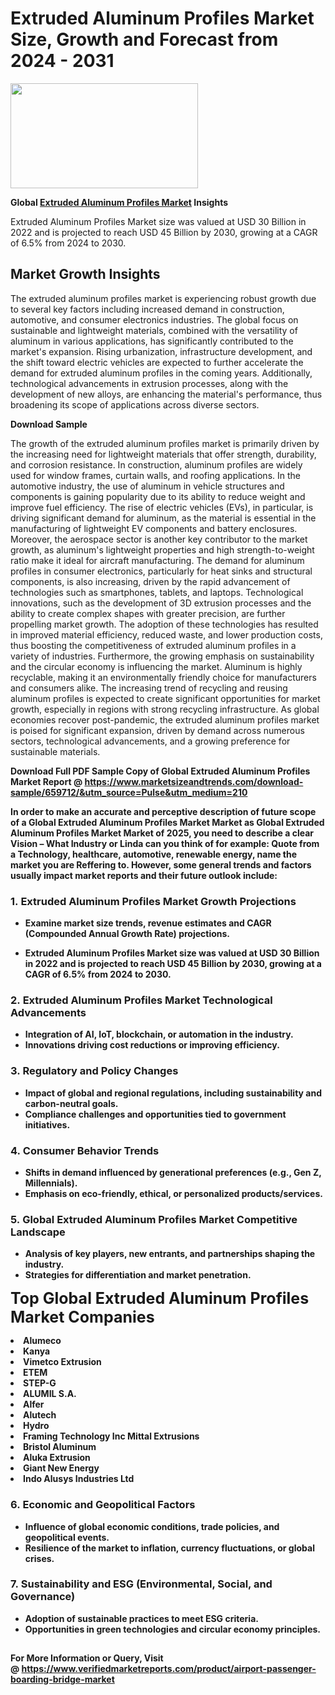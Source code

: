 <H1>Extruded Aluminum Profiles Market Size, Growth and Forecast from 2024 - 2031</H1><img class="aligncenter size-medium wp-image-584254" src="https://thirdeyenews.in/wp-content/uploads/2024/09/Global-Market-Research-300x168.jpeg" alt="" width="300" height="168" /><p><strong>Global&nbsp;<a href="https://www.marketsizeandtrends.com/download-sample/659712/&amp;utm_source=Pulse&amp;utm_medium=210">Extruded Aluminum Profiles Market</a> Insights</strong></p><p>Extruded Aluminum Profiles Market size was valued at USD 30 Billion in 2022 and is projected to reach USD 45 Billion by 2030, growing at a CAGR of 6.5% from 2024 to 2030.</p><p><h2>Market Growth Insights</h2> <p>The extruded aluminum profiles market is experiencing robust growth due to several key factors including increased demand in construction, automotive, and consumer electronics industries. The global focus on sustainable and lightweight materials, combined with the versatility of aluminum in various applications, has significantly contributed to the market's expansion. Rising urbanization, infrastructure development, and the shift toward electric vehicles are expected to further accelerate the demand for extruded aluminum profiles in the coming years. Additionally, technological advancements in extrusion processes, along with the development of new alloys, are enhancing the material's performance, thus broadening its scope of applications across diverse sectors.</p> <p><strong>Download Sample</strong></p> <p>The growth of the extruded aluminum profiles market is primarily driven by the increasing need for lightweight materials that offer strength, durability, and corrosion resistance. In construction, aluminum profiles are widely used for window frames, curtain walls, and roofing applications. In the automotive industry, the use of aluminum in vehicle structures and components is gaining popularity due to its ability to reduce weight and improve fuel efficiency. The rise of electric vehicles (EVs), in particular, is driving significant demand for aluminum, as the material is essential in the manufacturing of lightweight EV components and battery enclosures. Moreover, the aerospace sector is another key contributor to the market growth, as aluminum's lightweight properties and high strength-to-weight ratio make it ideal for aircraft manufacturing. The demand for aluminum profiles in consumer electronics, particularly for heat sinks and structural components, is also increasing, driven by the rapid advancement of technologies such as smartphones, tablets, and laptops. Technological innovations, such as the development of 3D extrusion processes and the ability to create complex shapes with greater precision, are further propelling market growth. The adoption of these technologies has resulted in improved material efficiency, reduced waste, and lower production costs, thus boosting the competitiveness of extruded aluminum profiles in a variety of industries. Furthermore, the growing emphasis on sustainability and the circular economy is influencing the market. Aluminum is highly recyclable, making it an environmentally friendly choice for manufacturers and consumers alike. The increasing trend of recycling and reusing aluminum profiles is expected to create significant opportunities for market growth, especially in regions with strong recycling infrastructure. As global economies recover post-pandemic, the extruded aluminum profiles market is poised for significant expansion, driven by demand across numerous sectors, technological advancements, and a growing preference for sustainable materials. <p><strong></p><p><span class=""><strong>Download Full PDF Sample Copy of Global Extruded Aluminum Profiles Market Report</strong> @ <a href="https://www.marketsizeandtrends.com/download-sample/659712/&amp;utm_source=Pulse&amp;utm_medium=210" target="_blank">https://www.marketsizeandtrends.com/download-sample/659712/&amp;utm_source=Pulse&amp;utm_medium=210</a></span></p><p>In order to make an accurate and perceptive description of future scope of a Global&nbsp;Extruded Aluminum Profiles Market Market as Global&nbsp;Extruded Aluminum Profiles Market Market of 2025, you need to describe a clear Vision &ndash; What Industry or Linda can you think of for example: Quote from a Technology, healthcare, automotive, renewable energy, name the market you are Reffering to. However, some general trends and factors usually impact market reports and their future outlook include:</p><h3>1.&nbsp;<strong>Extruded Aluminum Profiles Market Growth Projections</strong></h3><ul><li>Examine market size trends, revenue estimates and CAGR (Compounded Annual Growth Rate) projections.</li><li><p>Extruded Aluminum Profiles Market size was valued at USD 30 Billion in 2022 and is projected to reach USD 45 Billion by 2030, growing at a CAGR of 6.5% from 2024 to 2030.</p></li></ul><h3>2.&nbsp;<strong>Extruded Aluminum Profiles Market Technological Advancements</strong></h3><ul><li>Integration of AI, IoT, blockchain, or automation in the industry.</li><li>Innovations driving cost reductions or improving efficiency.</li></ul><h3>3.&nbsp;<strong>Regulatory and Policy Changes</strong></h3><ul><li>Impact of global and regional regulations, including sustainability and carbon-neutral goals.</li><li>Compliance challenges and opportunities tied to government initiatives.</li></ul><h3>4.&nbsp;<strong>Consumer Behavior Trends</strong></h3><ul><li>Shifts in demand influenced by generational preferences (e.g., Gen Z, Millennials).</li><li>Emphasis on eco-friendly, ethical, or personalized products/services.</li></ul><h3>5.&nbsp;<strong>Global Extruded Aluminum Profiles Market Competitive Landscape</strong></h3><ul><li>Analysis of key players, new entrants, and partnerships shaping the industry.</li><li>Strategies for differentiation and market penetration.</li></ul><p data-pm-slice="1 1 []"><span style="color: inherit; font-family: inherit; font-size: 25px;">Top Global Extruded Aluminum Profiles Market Companies</span></p><div class="" data-test-id=""><p><li>Alumeco</li><li> Kanya</li><li> Vimetco Extrusion</li><li> ETEM</li><li> STEP-G</li><li> ALUMIL S.A.</li><li> Alfer</li><li> Alutech</li><li> Hydro</li><li> Framing Technology Inc Mittal Extrusions</li><li> Bristol Aluminum</li><li> Aluka Extrusion</li><li> Giant New Energy</li><li> Indo Alusys Industries Ltd</li></p></div><h3>6.&nbsp;<strong>Economic and Geopolitical Factors</strong></h3><ul><li>Influence of global economic conditions, trade policies, and geopolitical events.</li><li>Resilience of the market to inflation, currency fluctuations, or global crises.</li></ul><h3>7.&nbsp;<strong>Sustainability and ESG (Environmental, Social, and Governance)</strong></h3><ul><li>Adoption of sustainable practices to meet ESG criteria.</li><li>Opportunities in green technologies and circular economy principles.</li></ul><h2><strong style="font-size: 14px;">For More Information or Query, Visit @&nbsp;</strong><a style="background-color: #ffffff; font-size: 14px;" href="https://www.marketsizeandtrends.com/report/extruded-aluminum-profiles-market/" target="_blank">https://www.verifiedmarketreports.com/product/airport-passenger-boarding-bridge-market</a></h2>
